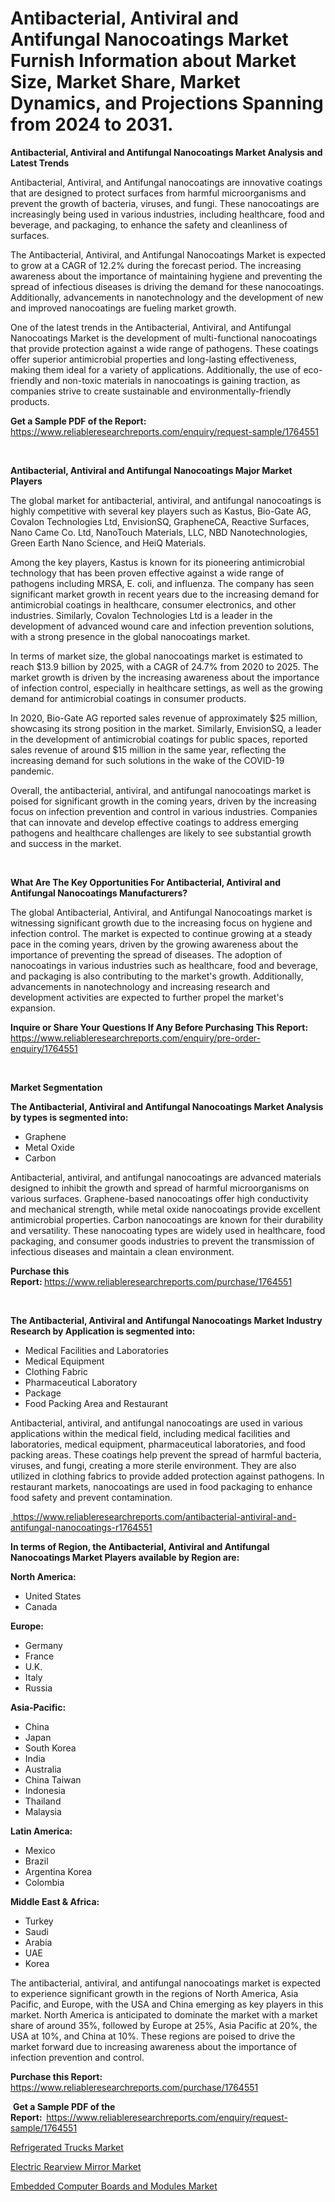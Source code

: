 <p><h1>Antibacterial, Antiviral and Antifungal Nanocoatings Market Furnish Information about Market Size, Market Share, Market Dynamics, and Projections Spanning from 2024 to 2031.</h1></p><p><strong>Antibacterial, Antiviral and Antifungal Nanocoatings Market Analysis and Latest Trends</strong></p>
<p><p>Antibacterial, Antiviral, and Antifungal nanocoatings are innovative coatings that are designed to protect surfaces from harmful microorganisms and prevent the growth of bacteria, viruses, and fungi. These nanocoatings are increasingly being used in various industries, including healthcare, food and beverage, and packaging, to enhance the safety and cleanliness of surfaces.</p><p>The Antibacterial, Antiviral, and Antifungal Nanocoatings Market is expected to grow at a CAGR of 12.2% during the forecast period. The increasing awareness about the importance of maintaining hygiene and preventing the spread of infectious diseases is driving the demand for these nanocoatings. Additionally, advancements in nanotechnology and the development of new and improved nanocoatings are fueling market growth.</p><p>One of the latest trends in the Antibacterial, Antiviral, and Antifungal Nanocoatings Market is the development of multi-functional nanocoatings that provide protection against a wide range of pathogens. These coatings offer superior antimicrobial properties and long-lasting effectiveness, making them ideal for a variety of applications. Additionally, the use of eco-friendly and non-toxic materials in nanocoatings is gaining traction, as companies strive to create sustainable and environmentally-friendly products.</p></p>
<p><strong>Get a Sample PDF of the Report:&nbsp;</strong> <a href="https://www.reliableresearchreports.com/enquiry/request-sample/1764551">https://www.reliableresearchreports.com/enquiry/request-sample/1764551</a></p>
<p>&nbsp;</p>
<p><strong>Antibacterial, Antiviral and Antifungal Nanocoatings Major Market Players</strong></p>
<p><p>The global market for antibacterial, antiviral, and antifungal nanocoatings is highly competitive with several key players such as Kastus, Bio-Gate AG, Covalon Technologies Ltd, EnvisionSQ, GrapheneCA, Reactive Surfaces, Nano Came Co. Ltd, NanoTouch Materials, LLC, NBD Nanotechnologies, Green Earth Nano Science, and HeiQ Materials. </p><p>Among the key players, Kastus is known for its pioneering antimicrobial technology that has been proven effective against a wide range of pathogens including MRSA, E. coli, and influenza. The company has seen significant market growth in recent years due to the increasing demand for antimicrobial coatings in healthcare, consumer electronics, and other industries. Similarly, Covalon Technologies Ltd is a leader in the development of advanced wound care and infection prevention solutions, with a strong presence in the global nanocoatings market.</p><p>In terms of market size, the global nanocoatings market is estimated to reach $13.9 billion by 2025, with a CAGR of 24.7% from 2020 to 2025. The market growth is driven by the increasing awareness about the importance of infection control, especially in healthcare settings, as well as the growing demand for antimicrobial coatings in consumer products.</p><p>In 2020, Bio-Gate AG reported sales revenue of approximately $25 million, showcasing its strong position in the market. Similarly, EnvisionSQ, a leader in the development of antimicrobial coatings for public spaces, reported sales revenue of around $15 million in the same year, reflecting the increasing demand for such solutions in the wake of the COVID-19 pandemic.</p><p>Overall, the antibacterial, antiviral, and antifungal nanocoatings market is poised for significant growth in the coming years, driven by the increasing focus on infection prevention and control in various industries. Companies that can innovate and develop effective coatings to address emerging pathogens and healthcare challenges are likely to see substantial growth and success in the market.</p></p>
<p>&nbsp;</p>
<p><strong>What Are The Key Opportunities For Antibacterial, Antiviral and Antifungal Nanocoatings Manufacturers?</strong></p>
<p><p>The global Antibacterial, Antiviral, and Antifungal Nanocoatings market is witnessing significant growth due to the increasing focus on hygiene and infection control. The market is expected to continue growing at a steady pace in the coming years, driven by the growing awareness about the importance of preventing the spread of diseases. The adoption of nanocoatings in various industries such as healthcare, food and beverage, and packaging is also contributing to the market's growth. Additionally, advancements in nanotechnology and increasing research and development activities are expected to further propel the market's expansion.</p></p>
<p><strong>Inquire or Share Your Questions If Any Before Purchasing This Report:</strong> <a href="https://www.reliableresearchreports.com/enquiry/pre-order-enquiry/1764551">https://www.reliableresearchreports.com/enquiry/pre-order-enquiry/1764551</a></p>
<p>&nbsp;</p>
<p><strong>Market Segmentation</strong></p>
<p><strong>The Antibacterial, Antiviral and Antifungal Nanocoatings Market Analysis by types is segmented into:</strong></p>
<p><ul><li>Graphene</li><li>Metal Oxide</li><li>Carbon</li></ul></p>
<p><p>Antibacterial, antiviral, and antifungal nanocoatings are advanced materials designed to inhibit the growth and spread of harmful microorganisms on various surfaces. Graphene-based nanocoatings offer high conductivity and mechanical strength, while metal oxide nanocoatings provide excellent antimicrobial properties. Carbon nanocoatings are known for their durability and versatility. These nanocoating types are widely used in healthcare, food packaging, and consumer goods industries to prevent the transmission of infectious diseases and maintain a clean environment.</p></p>
<p><strong>Purchase this Report:&nbsp;</strong><a href="https://www.reliableresearchreports.com/purchase/1764551">https://www.reliableresearchreports.com/purchase/1764551</a></p>
<p>&nbsp;</p>
<p><strong>The Antibacterial, Antiviral and Antifungal Nanocoatings Market Industry Research by Application is segmented into:</strong></p>
<p><ul><li>Medical Facilities and Laboratories</li><li>Medical Equipment</li><li>Clothing Fabric</li><li>Pharmaceutical Laboratory</li><li>Package</li><li>Food Packing Area and Restaurant</li></ul></p>
<p><p>Antibacterial, antiviral, and antifungal nanocoatings are used in various applications within the medical field, including medical facilities and laboratories, medical equipment, pharmaceutical laboratories, and food packing areas. These coatings help prevent the spread of harmful bacteria, viruses, and fungi, creating a more sterile environment. They are also utilized in clothing fabrics to provide added protection against pathogens. In restaurant markets, nanocoatings are used in food packaging to enhance food safety and prevent contamination.</p></p>
<p><a href="https://www.reliableresearchreports.com/antibacterial-antiviral-and-antifungal-nanocoatings-r1764551">&nbsp;https://www.reliableresearchreports.com/antibacterial-antiviral-and-antifungal-nanocoatings-r1764551</a></p>
<p><strong>In terms of Region, the Antibacterial, Antiviral and Antifungal Nanocoatings Market Players available by Region are:</strong></p>
<p>
    <p> <strong> North America: </strong>
        <ul>
            <li>United States</li>
            <li>Canada</li>
        </ul>
        </p> 
    <p> <strong> Europe: </strong>
        <ul>
            <li>Germany</li>
            <li>France</li>
            <li>U.K.</li>
            <li>Italy</li>
            <li>Russia</li>
        </ul>
        </p> 
    <p> <strong> Asia-Pacific: </strong>
        <ul>
            <li>China</li>
            <li>Japan</li>
            <li>South Korea</li>
            <li>India</li>
            <li>Australia</li>
            <li>China Taiwan</li>
            <li>Indonesia</li>
            <li>Thailand</li>
            <li>Malaysia</li>
        </ul>
        </p> 
    <p> <strong> Latin America: </strong>
        <ul>
            <li>Mexico</li>
            <li>Brazil</li>
            <li>Argentina Korea</li>
            <li>Colombia</li>
        </ul>
        </p> 
    <p> <strong> Middle East & Africa: </strong>
        <ul>
            <li>Turkey</li>
            <li>Saudi</li>
            <li>Arabia</li>
            <li>UAE</li>
            <li>Korea</li>
        </ul>
    </p>
    </p>
<p><p>The antibacterial, antiviral, and antifungal nanocoatings market is expected to experience significant growth in the regions of North America, Asia Pacific, and Europe, with the USA and China emerging as key players in this market. North America is anticipated to dominate the market with a market share of around 35%, followed by Europe at 25%, Asia Pacific at 20%, the USA at 10%, and China at 10%. These regions are poised to drive the market forward due to increasing awareness about the importance of infection prevention and control.</p></p>
<p><strong>Purchase this Report: </strong><a href="https://www.reliableresearchreports.com/purchase/1764551">https://www.reliableresearchreports.com/purchase/1764551</a></p>
<p>&nbsp;<strong>Get a Sample PDF of the Report:&nbsp;&nbsp;</strong><a href="https://www.reliableresearchreports.com/enquiry/request-sample/1764551">https://www.reliableresearchreports.com/enquiry/request-sample/1764551</a></p>
<p><strong></strong></p>
<p><p><a href="https://medium.com/@sahanad234/global-refrigerated-trucks-market-size-is-expected-to-experience-a-cagr-of-8-4-ab2e625ea711">Refrigerated Trucks Market</a></p><p><a href="https://medium.com/@nguyenthithuyduong355/electric-rearview-mirror-market-outlook-and-forecast-from-2024-to-2031-49cea9bd7c95">Electric Rearview Mirror Market</a></p><p><a href="https://github.com/angelajermaine/Market-Research-Report-List-4/blob/main/embedded-computer-boards-and-modules-market.md">Embedded Computer Boards and Modules Market</a></p></p>